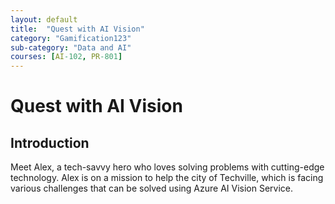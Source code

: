 ```yaml
---
layout: default
title:  "Quest with AI Vision"
category: "Gamification123"
sub-category: "Data and AI"
courses: [AI-102, PR-801]
---
```

# Quest with AI Vision

## Introduction

Meet Alex, a tech-savvy hero who loves solving problems with cutting-edge technology. Alex is on a mission to help the city of Techville, which is facing various challenges that can be solved using Azure AI Vision Service.
